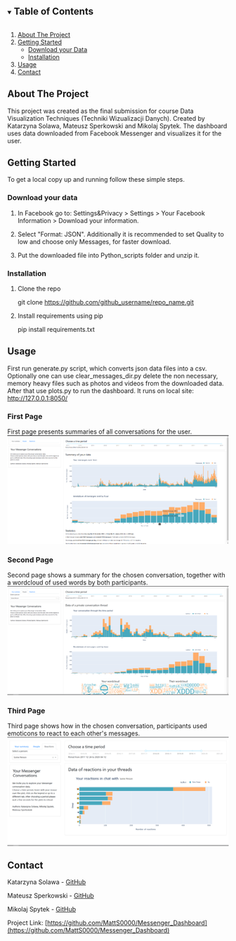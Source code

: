 <!-- https://github.com/othneildrew/Best-README-Template -->
<!-- TABLE OF CONTENTS -->
<details open="open">
  <summary><h2 style="display: inline-block">Table of Contents</h2></summary>
  <ol>
    <li>
      <a href="#about-the-project">About The Project</a>
    </li>
    <li>
      <a href="#getting-started">Getting Started</a>
      <ul>
        <li><a href="#download-your-data">Download your Data</a></li>
        <li><a href="#installation">Installation</a></li>
      </ul>
    </li>
    <li><a href="#usage">Usage</a></li>
    <li><a href="#contact">Contact</a></li>
  </ol>
</details>



<!-- ABOUT THE PROJECT -->
## About The Project

This project was created as the final submission for course Data Visualization Techniques (Techniki Wizualizacji Danych). Created by Katarzyna Solawa, Mateusz Sperkowski and Mikolaj Spytek. The dashboard uses data downloaded from Facebook Messenger and visualizes it for the user.


<!-- GETTING STARTED -->
## Getting Started

To get a local copy up and running follow these simple steps.

### Download your data
1. In Facebook go to: Settings&Privacy > Settings > Your Facebook Information > Download your information.

2. Select "Format: JSON". Additionally it is recommended to set Quality to low and choose only Messages, for faster download.

3. Put the downloaded file into Python_scripts folder and unzip it.

### Installation

1. Clone the repo
   
   git clone https://github.com/github_username/repo_name.git
   
2. Install requirements using pip
   
   pip install requirements.txt
  



<!-- USAGE EXAMPLES -->
## Usage

First run generate.py script, which converts json data files into a csv. Optionally one can use clear_messages_dir.py delete the non necessary, memory heavy files such as photos and videos from the downloaded data. After that use plots.py to run the dashboard. It runs on local site: http://127.0.0.1:8050/

### First Page
First page presents summaries of all conversations for the user.
![First Page](Examples_photos/First_page.png)

### Second Page
Second page shows a summary for the chosen conversation, together with a wordcloud of used words by both participants.
![Second Page](Examples_photos/Second_page.png)

### Third Page
Third page shows how in the chosen conversation, participants used emoticons to react to each other's messages.
![Third Page](Examples_photos/Third_page.png)

<!-- CONTACT -->
## Contact

Katarzyna Solawa - [GitHub](https://github.com/solawak)

Mateusz Sperkowski - [GitHub](https://github.com/MattS0000)

Mikolaj Spytek - [GitHub](https://github.com/mikolajsp)

Project Link: [https://github.com/MattS0000/Messenger_Dashboard](https://github.com/MattS0000/Messenger_Dashboard)


